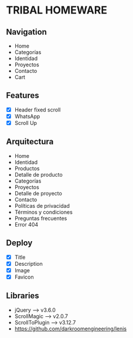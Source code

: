 # TRIBAL HOMEWARE

## Navigation
- Home
- Categorías
- Identidad
- Proyectos
- Contacto
- Cart

## Features
- [x] Header fixed scroll
- [x] WhatsApp
- [x] Scroll Up

## Arquitectura
- Home
- Identidad
- Productos
- Detalle de producto
- Categorías
- Proyectos
- Detalle de proyecto
- Contacto
- Políticas de privacidad
- Términos y condiciones
- Preguntas frecuentes
- Error 404

## Deploy
- [x] Title
- [x] Description
- [x] Image
- [x] Favicon

## Libraries
- jQuery –> v3.6.0
- ScrollMagic –> v2.0.7
- ScrollToPlugin –> v3.12.7
- https://github.com/darkroomengineering/lenis

